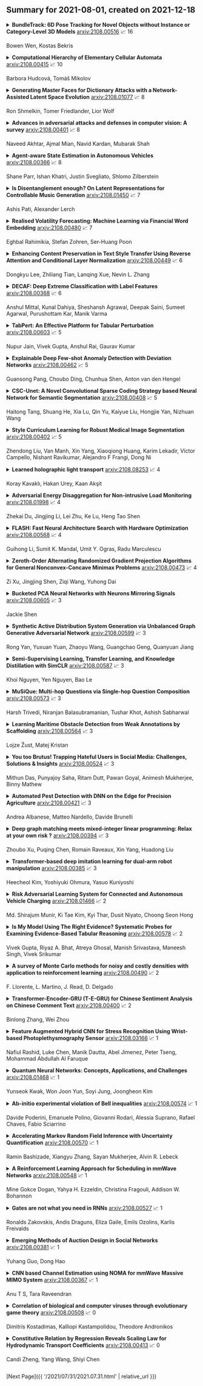## Summary for 2021-08-01, created on 2021-12-18


<details><summary><b>BundleTrack: 6D Pose Tracking for Novel Objects without Instance or Category-Level 3D Models</b>
<a href="https://arxiv.org/abs/2108.00516">arxiv:2108.00516</a>
&#x1F4C8; 16 <br>
<p>Bowen Wen, Kostas Bekris</p></summary>
<p>

**Abstract:** Tracking the 6D pose of objects in video sequences is important for robot manipulation. Most prior efforts, however, often assume that the target object's CAD model, at least at a category-level, is available for offline training or during online template matching. This work proposes BundleTrack, a general framework for 6D pose tracking of novel objects, which does not depend upon 3D models, either at the instance or category-level. It leverages the complementary attributes of recent advances in deep learning for segmentation and robust feature extraction, as well as memory-augmented pose graph optimization for spatiotemporal consistency. This enables long-term, low-drift tracking under various challenging scenarios, including significant occlusions and object motions. Comprehensive experiments given two public benchmarks demonstrate that the proposed approach significantly outperforms state-of-art, category-level 6D tracking or dynamic SLAM methods. When compared against state-of-art methods that rely on an object instance CAD model, comparable performance is achieved, despite the proposed method's reduced information requirements. An efficient implementation in CUDA provides a real-time performance of 10Hz for the entire framework. Code is available at: https://github.com/wenbowen123/BundleTrack

</p>
</details>

<details><summary><b>Computational Hierarchy of Elementary Cellular Automata</b>
<a href="https://arxiv.org/abs/2108.00415">arxiv:2108.00415</a>
&#x1F4C8; 10 <br>
<p>Barbora Hudcová, Tomáš Mikolov</p></summary>
<p>

**Abstract:** The complexity of cellular automata is traditionally measured by their computational capacity. However, it is difficult to choose a challenging set of computational tasks suitable for the parallel nature of such systems. We study the ability of automata to emulate one another, and we use this notion to define such a set of naturally emerging tasks. We present the results for elementary cellular automata, although the core ideas can be extended to other computational systems. We compute a graph showing which elementary cellular automata can be emulated by which and show that certain chaotic automata are the only ones that cannot emulate any automata non-trivially. Finally, we use the emulation notion to suggest a novel definition of chaos that we believe is suitable for discrete computational systems. We believe our work can help design parallel computational systems that are Turing-complete and also computationally efficient.

</p>
</details>

<details><summary><b>Generating Master Faces for Dictionary Attacks with a Network-Assisted Latent Space Evolution</b>
<a href="https://arxiv.org/abs/2108.01077">arxiv:2108.01077</a>
&#x1F4C8; 8 <br>
<p>Ron Shmelkin, Tomer Friedlander, Lior Wolf</p></summary>
<p>

**Abstract:** A master face is a face image that passes face-based identity-authentication for a large portion of the population. These faces can be used to impersonate, with a high probability of success, any user, without having access to any user-information. We optimize these faces, by using an evolutionary algorithm in the latent embedding space of the StyleGAN face generator. Multiple evolutionary strategies are compared, and we propose a novel approach that employs a neural network in order to direct the search in the direction of promising samples, without adding fitness evaluations. The results we present demonstrate that it is possible to obtain a high coverage of the LFW identities (over 40%) with less than 10 master faces, for three leading deep face recognition systems.

</p>
</details>

<details><summary><b>Advances in adversarial attacks and defenses in computer vision: A survey</b>
<a href="https://arxiv.org/abs/2108.00401">arxiv:2108.00401</a>
&#x1F4C8; 8 <br>
<p>Naveed Akhtar, Ajmal Mian, Navid Kardan, Mubarak Shah</p></summary>
<p>

**Abstract:** Deep Learning (DL) is the most widely used tool in the contemporary field of computer vision. Its ability to accurately solve complex problems is employed in vision research to learn deep neural models for a variety of tasks, including security critical applications. However, it is now known that DL is vulnerable to adversarial attacks that can manipulate its predictions by introducing visually imperceptible perturbations in images and videos. Since the discovery of this phenomenon in 2013~[1], it has attracted significant attention of researchers from multiple sub-fields of machine intelligence. In [2], we reviewed the contributions made by the computer vision community in adversarial attacks on deep learning (and their defenses) until the advent of year 2018. Many of those contributions have inspired new directions in this area, which has matured significantly since witnessing the first generation methods. Hence, as a legacy sequel of [2], this literature review focuses on the advances in this area since 2018. To ensure authenticity, we mainly consider peer-reviewed contributions published in the prestigious sources of computer vision and machine learning research. Besides a comprehensive literature review, the article also provides concise definitions of technical terminologies for non-experts in this domain. Finally, this article discusses challenges and future outlook of this direction based on the literature reviewed herein and [2].

</p>
</details>

<details><summary><b>Agent-aware State Estimation in Autonomous Vehicles</b>
<a href="https://arxiv.org/abs/2108.00366">arxiv:2108.00366</a>
&#x1F4C8; 8 <br>
<p>Shane Parr, Ishan Khatri, Justin Svegliato, Shlomo Zilberstein</p></summary>
<p>

**Abstract:** Autonomous systems often operate in environments where the behavior of multiple agents is coordinated by a shared global state. Reliable estimation of the global state is thus critical for successfully operating in a multi-agent setting. We introduce agent-aware state estimation -- a framework for calculating indirect estimations of state given observations of the behavior of other agents in the environment. We also introduce transition-independent agent-aware state estimation -- a tractable class of agent-aware state estimation -- and show that it allows the speed of inference to scale linearly with the number of agents in the environment. As an example, we model traffic light classification in instances of complete loss of direct observation. By taking into account observations of vehicular behavior from multiple directions of traffic, our approach exhibits accuracy higher than that of existing traffic light-only HMM methods on a real-world autonomous vehicle data set under a variety of simulated occlusion scenarios.

</p>
</details>

<details><summary><b>Is Disentanglement enough? On Latent Representations for Controllable Music Generation</b>
<a href="https://arxiv.org/abs/2108.01450">arxiv:2108.01450</a>
&#x1F4C8; 7 <br>
<p>Ashis Pati, Alexander Lerch</p></summary>
<p>

**Abstract:** Improving controllability or the ability to manipulate one or more attributes of the generated data has become a topic of interest in the context of deep generative models of music. Recent attempts in this direction have relied on learning disentangled representations from data such that the underlying factors of variation are well separated. In this paper, we focus on the relationship between disentanglement and controllability by conducting a systematic study using different supervised disentanglement learning algorithms based on the Variational Auto-Encoder (VAE) architecture. Our experiments show that a high degree of disentanglement can be achieved by using different forms of supervision to train a strong discriminative encoder. However, in the absence of a strong generative decoder, disentanglement does not necessarily imply controllability. The structure of the latent space with respect to the VAE-decoder plays an important role in boosting the ability of a generative model to manipulate different attributes. To this end, we also propose methods and metrics to help evaluate the quality of a latent space with respect to the afforded degree of controllability.

</p>
</details>

<details><summary><b>Realised Volatility Forecasting: Machine Learning via Financial Word Embedding</b>
<a href="https://arxiv.org/abs/2108.00480">arxiv:2108.00480</a>
&#x1F4C8; 7 <br>
<p>Eghbal Rahimikia, Stefan Zohren, Ser-Huang Poon</p></summary>
<p>

**Abstract:** We develop FinText, a novel, state-of-the-art, financial word embedding from Dow Jones Newswires Text News Feed Database. Incorporating this word embedding in a machine learning model produces a substantial increase in volatility forecasting performance on days with volatility jumps for 23 NASDAQ stocks from 27 July 2007 to 18 November 2016. A simple ensemble model, combining our word embedding and another machine learning model that uses limit order book data, provides the best forecasting performance for both normal and jump volatility days. Finally, we use Integrated Gradients and SHAP (SHapley Additive exPlanations) to make the results more 'explainable' and the model comparisons more transparent.

</p>
</details>

<details><summary><b>Enhancing Content Preservation in Text Style Transfer Using Reverse Attention and Conditional Layer Normalization</b>
<a href="https://arxiv.org/abs/2108.00449">arxiv:2108.00449</a>
&#x1F4C8; 6 <br>
<p>Dongkyu Lee, Zhiliang Tian, Lanqing Xue, Nevin L. Zhang</p></summary>
<p>

**Abstract:** Text style transfer aims to alter the style (e.g., sentiment) of a sentence while preserving its content. A common approach is to map a given sentence to content representation that is free of style, and the content representation is fed to a decoder with a target style. Previous methods in filtering style completely remove tokens with style at the token level, which incurs the loss of content information. In this paper, we propose to enhance content preservation by implicitly removing the style information of each token with reverse attention, and thereby retain the content. Furthermore, we fuse content information when building the target style representation, making it dynamic with respect to the content. Our method creates not only style-independent content representation, but also content-dependent style representation in transferring style. Empirical results show that our method outperforms the state-of-the-art baselines by a large margin in terms of content preservation. In addition, it is also competitive in terms of style transfer accuracy and fluency.

</p>
</details>

<details><summary><b>DECAF: Deep Extreme Classification with Label Features</b>
<a href="https://arxiv.org/abs/2108.00368">arxiv:2108.00368</a>
&#x1F4C8; 6 <br>
<p>Anshul Mittal, Kunal Dahiya, Sheshansh Agrawal, Deepak Saini, Sumeet Agarwal, Purushottam Kar, Manik Varma</p></summary>
<p>

**Abstract:** Extreme multi-label classification (XML) involves tagging a data point with its most relevant subset of labels from an extremely large label set, with several applications such as product-to-product recommendation with millions of products. Although leading XML algorithms scale to millions of labels, they largely ignore label meta-data such as textual descriptions of the labels. On the other hand, classical techniques that can utilize label metadata via representation learning using deep networks struggle in extreme settings. This paper develops the DECAF algorithm that addresses these challenges by learning models enriched by label metadata that jointly learn model parameters and feature representations using deep networks and offer accurate classification at the scale of millions of labels. DECAF makes specific contributions to model architecture design, initialization, and training, enabling it to offer up to 2-6% more accurate prediction than leading extreme classifiers on publicly available benchmark product-to-product recommendation datasets, such as LF-AmazonTitles-1.3M. At the same time, DECAF was found to be up to 22x faster at inference than leading deep extreme classifiers, which makes it suitable for real-time applications that require predictions within a few milliseconds. The code for DECAF is available at the following URL https://github.com/Extreme-classification/DECAF.

</p>
</details>

<details><summary><b>TabPert: An Effective Platform for Tabular Perturbation</b>
<a href="https://arxiv.org/abs/2108.00603">arxiv:2108.00603</a>
&#x1F4C8; 5 <br>
<p>Nupur Jain, Vivek Gupta, Anshul Rai, Gaurav Kumar</p></summary>
<p>

**Abstract:** To truly grasp reasoning ability, a Natural Language Inference model should be evaluated on counterfactual data. TabPert facilitates this by assisting in the generation of such counterfactual data for assessing model tabular reasoning issues. TabPert allows a user to update a table, change its associated hypotheses, change their labels, and highlight rows that are important for hypothesis classification. TabPert also captures information about the techniques used to automatically produce the table, as well as the strategies employed to generate the challenging hypotheses. These counterfactual tables and hypotheses, as well as the metadata, can then be used to explore an existing model's shortcomings methodically and quantitatively.

</p>
</details>

<details><summary><b>Explainable Deep Few-shot Anomaly Detection with Deviation Networks</b>
<a href="https://arxiv.org/abs/2108.00462">arxiv:2108.00462</a>
&#x1F4C8; 5 <br>
<p>Guansong Pang, Choubo Ding, Chunhua Shen, Anton van den Hengel</p></summary>
<p>

**Abstract:** Existing anomaly detection paradigms overwhelmingly focus on training detection models using exclusively normal data or unlabeled data (mostly normal samples). One notorious issue with these approaches is that they are weak in discriminating anomalies from normal samples due to the lack of the knowledge about the anomalies. Here, we study the problem of few-shot anomaly detection, in which we aim at using a few labeled anomaly examples to train sample-efficient discriminative detection models. To address this problem, we introduce a novel weakly-supervised anomaly detection framework to train detection models without assuming the examples illustrating all possible classes of anomaly.
  Specifically, the proposed approach learns discriminative normality (regularity) by leveraging the labeled anomalies and a prior probability to enforce expressive representations of normality and unbounded deviated representations of abnormality. This is achieved by an end-to-end optimization of anomaly scores with a neural deviation learning, in which the anomaly scores of normal samples are imposed to approximate scalar scores drawn from the prior while that of anomaly examples is enforced to have statistically significant deviations from these sampled scores in the upper tail. Furthermore, our model is optimized to learn fine-grained normality and abnormality by top-K multiple-instance-learning-based feature subspace deviation learning, allowing more generalized representations. Comprehensive experiments on nine real-world image anomaly detection benchmarks show that our model is substantially more sample-efficient and robust, and performs significantly better than state-of-the-art competing methods in both closed-set and open-set settings. Our model can also offer explanation capability as a result of its prior-driven anomaly score learning. Code and datasets are available at: https://git.io/DevNet.

</p>
</details>

<details><summary><b>CSC-Unet: A Novel Convolutional Sparse Coding Strategy based Neural Network for Semantic Segmentation</b>
<a href="https://arxiv.org/abs/2108.00408">arxiv:2108.00408</a>
&#x1F4C8; 5 <br>
<p>Haitong Tang, Shuang He, Xia Lu, Qin Yu, Kaiyue Liu, Hongjie Yan, Nizhuan Wang</p></summary>
<p>

**Abstract:** It is a challenging task to accurately perform semantic segmentation due to the complexity of real picture scenes. Many semantic segmentation methods based on traditional deep learning insufficiently captured the semantic and appearance information of images, which put limit on their generality and robustness for various application scenes. In this paper, we proposed a novel strategy that reformulated the popularly-used convolution operation to multi-layer convolutional sparse coding block to ease the aforementioned deficiency. This strategy can be possibly used to significantly improve the segmentation performance of any semantic segmentation model that involves convolutional operations. To prove the effectiveness of our idea, we chose the widely-used U-Net model for the demonstration purpose, and we designed CSC-Unet model series based on U-Net. Through extensive analysis and experiments, we provided credible evidence showing that the multi-layer convolutional sparse coding block enables semantic segmentation model to converge faster, can extract finer semantic and appearance information of images, and improve the ability to recover spatial detail information. The best CSC-Unet model significantly outperforms the results of the original U-Net on three public datasets with different scenarios, i.e., 87.14% vs. 84.71% on DeepCrack dataset, 68.91% vs. 67.09% on Nuclei dataset, and 53.68% vs. 48.82% on CamVid dataset, respectively.

</p>
</details>

<details><summary><b>Style Curriculum Learning for Robust Medical Image Segmentation</b>
<a href="https://arxiv.org/abs/2108.00402">arxiv:2108.00402</a>
&#x1F4C8; 5 <br>
<p>Zhendong Liu, Van Manh, Xin Yang, Xiaoqiong Huang, Karim Lekadir, Víctor Campello, Nishant Ravikumar, Alejandro F Frangi, Dong Ni</p></summary>
<p>

**Abstract:** The performance of deep segmentation models often degrades due to distribution shifts in image intensities between the training and test data sets. This is particularly pronounced in multi-centre studies involving data acquired using multi-vendor scanners, with variations in acquisition protocols. It is challenging to address this degradation because the shift is often not known \textit{a priori} and hence difficult to model. We propose a novel framework to ensure robust segmentation in the presence of such distribution shifts. Our contribution is three-fold. First, inspired by the spirit of curriculum learning, we design a novel style curriculum to train the segmentation models using an easy-to-hard mode. A style transfer model with style fusion is employed to generate the curriculum samples. Gradually focusing on complex and adversarial style samples can significantly boost the robustness of the models. Second, instead of subjectively defining the curriculum complexity, we adopt an automated gradient manipulation method to control the hard and adversarial sample generation process. Third, we propose the Local Gradient Sign strategy to aggregate the gradient locally and stabilise training during gradient manipulation. The proposed framework can generalise to unknown distribution without using any target data. Extensive experiments on the public M\&Ms Challenge dataset demonstrate that our proposed framework can generalise deep models well to unknown distributions and achieve significant improvements in segmentation accuracy.

</p>
</details>

<details><summary><b>Learned holographic light transport</b>
<a href="https://arxiv.org/abs/2108.08253">arxiv:2108.08253</a>
&#x1F4C8; 4 <br>
<p>Koray Kavaklı, Hakan Urey, Kaan Akşit</p></summary>
<p>

**Abstract:** Computer-Generated Holography (CGH) algorithms often fall short in matching simulations with results from a physical holographic display. Our work addresses this mismatch by learning the holographic light transport in holographic displays. Using a camera and a holographic display, we capture the image reconstructions of optimized holograms that rely on ideal simulations to generate a dataset. Inspired by the ideal simulations, we learn a complex-valued convolution kernel that can propagate given holograms to captured photographs in our dataset. Our method can dramatically improve simulation accuracy and image quality in holographic displays while paving the way for physically informed learning approaches.

</p>
</details>

<details><summary><b>Adversarial Energy Disaggregation for Non-intrusive Load Monitoring</b>
<a href="https://arxiv.org/abs/2108.01998">arxiv:2108.01998</a>
&#x1F4C8; 4 <br>
<p>Zhekai Du, Jingjing Li, Lei Zhu, Ke Lu, Heng Tao Shen</p></summary>
<p>

**Abstract:** Energy disaggregation, also known as non-intrusive load monitoring (NILM), challenges the problem of separating the whole-home electricity usage into appliance-specific individual consumptions, which is a typical application of data analysis. {NILM aims to help households understand how the energy is used and consequently tell them how to effectively manage the energy, thus allowing energy efficiency which is considered as one of the twin pillars of sustainable energy policy (i.e., energy efficiency and renewable energy).} Although NILM is unidentifiable, it is widely believed that the NILM problem can be addressed by data science. Most of the existing approaches address the energy disaggregation problem by conventional techniques such as sparse coding, non-negative matrix factorization, and hidden Markov model. Recent advances reveal that deep neural networks (DNNs) can get favorable performance for NILM since DNNs can inherently learn the discriminative signatures of the different appliances. In this paper, we propose a novel method named adversarial energy disaggregation (AED) based on DNNs. We introduce the idea of adversarial learning into NILM, which is new for the energy disaggregation task. Our method trains a generator and multiple discriminators via an adversarial fashion. The proposed method not only learns shard representations for different appliances, but captures the specific multimode structures of each appliance. Extensive experiments on real-world datasets verify that our method can achieve new state-of-the-art performance.

</p>
</details>

<details><summary><b>FLASH: Fast Neural Architecture Search with Hardware Optimization</b>
<a href="https://arxiv.org/abs/2108.00568">arxiv:2108.00568</a>
&#x1F4C8; 4 <br>
<p>Guihong Li, Sumit K. Mandal, Umit Y. Ogras, Radu Marculescu</p></summary>
<p>

**Abstract:** Neural architecture search (NAS) is a promising technique to design efficient and high-performance deep neural networks (DNNs). As the performance requirements of ML applications grow continuously, the hardware accelerators start playing a central role in DNN design. This trend makes NAS even more complicated and time-consuming for most real applications. This paper proposes FLASH, a very fast NAS methodology that co-optimizes the DNN accuracy and performance on a real hardware platform. As the main theoretical contribution, we first propose the NN-Degree, an analytical metric to quantify the topological characteristics of DNNs with skip connections (e.g., DenseNets, ResNets, Wide-ResNets, and MobileNets). The newly proposed NN-Degree allows us to do training-free NAS within one second and build an accuracy predictor by training as few as 25 samples out of a vast search space with more than 63 billion configurations. Second, by performing inference on the target hardware, we fine-tune and validate our analytical models to estimate the latency, area, and energy consumption of various DNN architectures while executing standard ML datasets. Third, we construct a hierarchical algorithm based on simplicial homology global optimization (SHGO) to optimize the model-architecture co-design process, while considering the area, latency, and energy consumption of the target hardware. We demonstrate that, compared to the state-of-the-art NAS approaches, our proposed hierarchical SHGO-based algorithm enables more than four orders of magnitude speedup (specifically, the execution time of the proposed algorithm is about 0.1 seconds). Finally, our experimental evaluations show that FLASH is easily transferable to different hardware architectures, thus enabling us to do NAS on a Raspberry Pi-3B processor in less than 3 seconds.

</p>
</details>

<details><summary><b>Zeroth-Order Alternating Randomized Gradient Projection Algorithms for General Nonconvex-Concave Minimax Problems</b>
<a href="https://arxiv.org/abs/2108.00473">arxiv:2108.00473</a>
&#x1F4C8; 4 <br>
<p>Zi Xu, Jingjing Shen, Ziqi Wang, Yuhong Dai</p></summary>
<p>

**Abstract:** In this paper, we study zeroth-order algorithms for nonconvex-concave minimax problems, which have attracted widely attention in machine learning, signal processing and many other fields in recent years. We propose a zeroth-order alternating randomized gradient projection (ZO-AGP) algorithm for smooth nonconvex-concave minimax problems, and its iteration complexity to obtain an $\varepsilon$-stationary point is bounded by $\mathcal{O}(\varepsilon^{-4})$, and the number of function value estimation is bounded by $\mathcal{O}(d_{x}\varepsilon^{-4}+d_{y}\varepsilon^{-6})$ per iteration. Moreover, we propose a zeroth-order block alternating randomized proximal gradient algorithm (ZO-BAPG) for solving block-wise nonsmooth nonconvex-concave minimax optimization problems, and the iteration complexity to obtain an $\varepsilon$-stationary point is bounded by $\mathcal{O}(\varepsilon^{-4})$ and the number of function value estimation per iteration is bounded by $\mathcal{O}(K d_{x}\varepsilon^{-4}+d_{y}\varepsilon^{-6})$. To the best of our knowledge, this is the first time that zeroth-order algorithms with iteration complexity gurantee are developed for solving both general smooth and block-wise nonsmooth nonconvex-concave minimax problems. Numerical results on data poisoning attack problem validate the efficiency of the proposed algorithms.

</p>
</details>

<details><summary><b>Bucketed PCA Neural Networks with Neurons Mirroring Signals</b>
<a href="https://arxiv.org/abs/2108.00605">arxiv:2108.00605</a>
&#x1F4C8; 3 <br>
<p>Jackie Shen</p></summary>
<p>

**Abstract:** The bucketed PCA neural network (PCA-NN) with transforms is developed here in an effort to benchmark deep neural networks (DNN's), for problems on supervised classification. Most classical PCA models apply PCA to the entire training data set to establish a reductive representation and then employ non-network tools such as high-order polynomial classifiers. In contrast, the bucketed PCA-NN applies PCA to individual buckets which are constructed in two consecutive phases, as well as retains a genuine architecture of a neural network. This facilitates a fair apple-to-apple comparison to DNN's, esp. to reveal that a major chunk of accuracy achieved by many impressive DNN's could possibly be explained by the bucketed PCA-NN (e.g., 96% out of 98% for the MNIST data set as an example). Compared with most DNN's, the three building blocks of the bucketed PCA-NN are easier to comprehend conceptually - PCA, transforms, and bucketing for error correction. Furthermore, unlike the somewhat quasi-random neurons ubiquitously observed in DNN's, the PCA neurons resemble or mirror the input signals and are more straightforward to decipher as a result.

</p>
</details>

<details><summary><b>Synthetic Active Distribution System Generation via Unbalanced Graph Generative Adversarial Network</b>
<a href="https://arxiv.org/abs/2108.00599">arxiv:2108.00599</a>
&#x1F4C8; 3 <br>
<p>Rong Yan, Yuxuan Yuan, Zhaoyu Wang, Guangchao Geng, Quanyuan Jiang</p></summary>
<p>

**Abstract:** Real active distribution networks with associated smart meter (SM) data are critical for power researchers. However, it is practically difficult for researchers to obtain such comprehensive datasets from utilities due to privacy concerns. To bridge this gap, an implicit generative model with Wasserstein GAN objectives, namely unbalanced graph generative adversarial network (UG-GAN), is designed to generate synthetic three-phase unbalanced active distribution system connectivity. The basic idea is to learn the distribution of random walks both over a real-world system and across each phase of line segments, capturing the underlying local properties of an individual real-world distribution network and generating specific synthetic networks accordingly. Then, to create a comprehensive synthetic test case, a network correction and extension process is proposed to obtain time-series nodal demands and standard distribution grid components with realistic parameters, including distributed energy resources (DERs) and capacity banks. A Midwest distribution system with 1-year SM data has been utilized to validate the performance of our method. Case studies with several power applications demonstrate that synthetic active networks generated by the proposed framework can mimic almost all features of real-world networks while avoiding the disclosure of confidential information.

</p>
</details>

<details><summary><b>Semi-Supervising Learning, Transfer Learning, and Knowledge Distillation with SimCLR</b>
<a href="https://arxiv.org/abs/2108.00587">arxiv:2108.00587</a>
&#x1F4C8; 3 <br>
<p>Khoi Nguyen, Yen Nguyen, Bao Le</p></summary>
<p>

**Abstract:** Recent breakthroughs in the field of semi-supervised learning have achieved results that match state-of-the-art traditional supervised learning methods. Most successful semi-supervised learning approaches in computer vision focus on leveraging huge amount of unlabeled data, learning the general representation via data augmentation and transformation, creating pseudo labels, implementing different loss functions, and eventually transferring this knowledge to more task-specific smaller models. In this paper, we aim to conduct our analyses on three different aspects of SimCLR, the current state-of-the-art semi-supervised learning framework for computer vision. First, we analyze properties of contrast learning on fine-tuning, as we understand that contrast learning is what makes this method so successful. Second, we research knowledge distillation through teacher-forcing paradigm. We observe that when the teacher and the student share the same base model, knowledge distillation will achieve better result. Finally, we study how transfer learning works and its relationship with the number of classes on different data sets. Our results indicate that transfer learning performs better when number of classes are smaller.

</p>
</details>

<details><summary><b>MuSiQue: Multi-hop Questions via Single-hop Question Composition</b>
<a href="https://arxiv.org/abs/2108.00573">arxiv:2108.00573</a>
&#x1F4C8; 3 <br>
<p>Harsh Trivedi, Niranjan Balasubramanian, Tushar Khot, Ashish Sabharwal</p></summary>
<p>

**Abstract:** Can we create a question answering (QA) dataset that, by construction, requires proper multi-hop reasoning? This goal has been surprisingly elusive. We introduce a bottom-up approach that systematically selects composable pairs of single-hop questions that are connected, i.e., where one reasoning step requires information from the other. This bottom-up approach allows greater control over the properties of the resulting $k$-hop questions. We add stringent filters and other mechanisms targeting connected reasoning, including minimizing many forms of train-test leakage, improved distractor contexts, and contrasting unanswerable questions at the sub-question level. We use this process to construct MuSiQue-Ans, a new multihop QA dataset with 25K 2-4 hop questions, built using seed questions from 5 existing single-hop datasets. Our experiments demonstrate that MuSiQue-Ans is challenging for state-of-the-art QA models significantly harder than existing datasets (3x human-machine gap in a comparable setting), and substantially less cheatable (e.g., a single-hop model is worse by 30 F1 pts). We also build a more challenging dataset, MuSiQue-Full, consisting of answerable and unanswerable contrast question pairs, where model performance drops further by 14 F1 pts.

</p>
</details>

<details><summary><b>Learning Maritime Obstacle Detection from Weak Annotations by Scaffolding</b>
<a href="https://arxiv.org/abs/2108.00564">arxiv:2108.00564</a>
&#x1F4C8; 3 <br>
<p>Lojze Žust, Matej Kristan</p></summary>
<p>

**Abstract:** Coastal water autonomous boats rely on robust perception methods for obstacle detection and timely collision avoidance. The current state-of-the-art is based on deep segmentation networks trained on large datasets. Per-pixel ground truth labeling of such datasets, however, is labor-intensive and expensive. We observe that far less information is required for practical obstacle avoidance - the location of water edge on static obstacles like shore and approximate location and bounds of dynamic obstacles in the water is sufficient to plan a reaction. We propose a new scaffolding learning regime (SLR) that allows training obstacle detection segmentation networks only from such weak annotations, thus significantly reducing the cost of ground-truth labeling. Experiments show that maritime obstacle segmentation networks trained using SLR substantially outperform the same networks trained with dense ground truth labels. Thus accuracy is not sacrificed for labelling simplicity but is in fact improved, which is a remarkable result.

</p>
</details>

<details><summary><b>You too Brutus! Trapping Hateful Users in Social Media: Challenges, Solutions & Insights</b>
<a href="https://arxiv.org/abs/2108.00524">arxiv:2108.00524</a>
&#x1F4C8; 3 <br>
<p>Mithun Das, Punyajoy Saha, Ritam Dutt, Pawan Goyal, Animesh Mukherjee, Binny Mathew</p></summary>
<p>

**Abstract:** Hate speech is regarded as one of the crucial issues plaguing the online social media. The current literature on hate speech detection leverages primarily the textual content to find hateful posts and subsequently identify hateful users. However, this methodology disregards the social connections between users. In this paper, we run a detailed exploration of the problem space and investigate an array of models ranging from purely textual to graph based to finally semi-supervised techniques using Graph Neural Networks (GNN) that utilize both textual and graph-based features. We run exhaustive experiments on two datasets -- Gab, which is loosely moderated and Twitter, which is strictly moderated. Overall the AGNN model achieves 0.791 macro F1-score on the Gab dataset and 0.780 macro F1-score on the Twitter dataset using only 5% of the labeled instances, considerably outperforming all the other models including the fully supervised ones. We perform detailed error analysis on the best performing text and graph based models and observe that hateful users have unique network neighborhood signatures and the AGNN model benefits by paying attention to these signatures. This property, as we observe, also allows the model to generalize well across platforms in a zero-shot setting. Lastly, we utilize the best performing GNN model to analyze the evolution of hateful users and their targets over time in Gab.

</p>
</details>

<details><summary><b>Automated Pest Detection with DNN on the Edge for Precision Agriculture</b>
<a href="https://arxiv.org/abs/2108.00421">arxiv:2108.00421</a>
&#x1F4C8; 3 <br>
<p>Andrea Albanese, Matteo Nardello, Davide Brunelli</p></summary>
<p>

**Abstract:** Artificial intelligence has smoothly penetrated several economic activities, especially monitoring and control applications, including the agriculture sector. However, research efforts toward low-power sensing devices with fully functional machine learning (ML) on-board are still fragmented and limited in smart farming. Biotic stress is one of the primary causes of crop yield reduction. With the development of deep learning in computer vision technology, autonomous detection of pest infestation through images has become an important research direction for timely crop disease diagnosis. This paper presents an embedded system enhanced with ML functionalities, ensuring continuous detection of pest infestation inside fruit orchards. The embedded solution is based on a low-power embedded sensing system along with a Neural Accelerator able to capture and process images inside common pheromone-based traps. Three different ML algorithms have been trained and deployed, highlighting the capabilities of the platform. Moreover, the proposed approach guarantees an extended battery life thanks to the integration of energy harvesting functionalities. Results show how it is possible to automate the task of pest infestation for unlimited time without the farmer's intervention.

</p>
</details>

<details><summary><b>Deep graph matching meets mixed-integer linear programming: Relax at your own risk ?</b>
<a href="https://arxiv.org/abs/2108.00394">arxiv:2108.00394</a>
&#x1F4C8; 3 <br>
<p>Zhoubo Xu, Puqing Chen, Romain Raveaux, Xin Yang, Huadong Liu</p></summary>
<p>

**Abstract:** Graph matching is an important problem that has received widespread attention, especially in the field of computer vision. Recently, state-of-the-art methods seek to incorporate graph matching with deep learning. However, there is no research to explain what role the graph matching algorithm plays in the model. Therefore, we propose an approach integrating a MILP formulation of the graph matching problem. This formulation is solved to optimal and it provides inherent baseline. Meanwhile, similar approaches are derived by releasing the optimal guarantee of the graph matching solver and by introducing a quality level. This quality level controls the quality of the solutions provided by the graph matching solver. In addition, several relaxations of the graph matching problem are put to the test. Our experimental evaluation gives several theoretical insights and guides the direction of deep graph matching methods.

</p>
</details>

<details><summary><b>Transformer-based deep imitation learning for dual-arm robot manipulation</b>
<a href="https://arxiv.org/abs/2108.00385">arxiv:2108.00385</a>
&#x1F4C8; 3 <br>
<p>Heecheol Kim, Yoshiyuki Ohmura, Yasuo Kuniyoshi</p></summary>
<p>

**Abstract:** Deep imitation learning is promising for solving dexterous manipulation tasks because it does not require an environment model and pre-programmed robot behavior. However, its application to dual-arm manipulation tasks remains challenging. In a dual-arm manipulation setup, the increased number of state dimensions caused by the additional robot manipulators causes distractions and results in poor performance of the neural networks. We address this issue using a self-attention mechanism that computes dependencies between elements in a sequential input and focuses on important elements. A Transformer, a variant of self-attention architecture, is applied to deep imitation learning to solve dual-arm manipulation tasks in the real world. The proposed method has been tested on dual-arm manipulation tasks using a real robot. The experimental results demonstrated that the Transformer-based deep imitation learning architecture can attend to the important features among the sensory inputs, therefore reducing distractions and improving manipulation performance when compared with the baseline architecture without the self-attention mechanisms.

</p>
</details>

<details><summary><b>Risk Adversarial Learning System for Connected and Autonomous Vehicle Charging</b>
<a href="https://arxiv.org/abs/2108.01466">arxiv:2108.01466</a>
&#x1F4C8; 2 <br>
<p>Md. Shirajum Munir, Ki Tae Kim, Kyi Thar, Dusit Niyato, Choong Seon Hong</p></summary>
<p>

**Abstract:** In this paper, the design of a rational decision support system (RDSS) for a connected and autonomous vehicle charging infrastructure (CAV-CI) is studied. In the considered CAV-CI, the distribution system operator (DSO) deploys electric vehicle supply equipment (EVSE) to provide an EV charging facility for human-driven connected vehicles (CVs) and autonomous vehicles (AVs). The charging request by the human-driven EV becomes irrational when it demands more energy and charging period than its actual need. Therefore, the scheduling policy of each EVSE must be adaptively accumulated the irrational charging request to satisfy the charging demand of both CVs and AVs. To tackle this, we formulate an RDSS problem for the DSO, where the objective is to maximize the charging capacity utilization by satisfying the laxity risk of the DSO. Thus, we devise a rational reward maximization problem to adapt the irrational behavior by CVs in a data-informed manner. We propose a novel risk adversarial multi-agent learning system (RAMALS) for CAV-CI to solve the formulated RDSS problem. In RAMALS, the DSO acts as a centralized risk adversarial agent (RAA) for informing the laxity risk to each EVSE. Subsequently, each EVSE plays the role of a self-learner agent to adaptively schedule its own EV sessions by coping advice from RAA. Experiment results show that the proposed RAMALS affords around 46.6% improvement in charging rate, about 28.6% improvement in the EVSE's active charging time and at least 33.3% more energy utilization, as compared to a currently deployed ACN EVSE system, and other baselines.

</p>
</details>

<details><summary><b>Is My Model Using The Right Evidence? Systematic Probes for Examining Evidence-Based Tabular Reasoning</b>
<a href="https://arxiv.org/abs/2108.00578">arxiv:2108.00578</a>
&#x1F4C8; 2 <br>
<p>Vivek Gupta, Riyaz A. Bhat, Atreya Ghosal, Manish Srivastava, Maneesh Singh, Vivek Srikumar</p></summary>
<p>

**Abstract:** While neural models routinely report state-of-the-art performance across NLP tasks involving reasoning, their outputs are often observed to not properly use and reason on the evidence presented to them in the inputs. A model that reasons properly is expected to attend to the right parts of the input, be self-consistent in its predictions across examples, avoid spurious patterns in inputs, and to ignore biasing from its underlying pre-trained language model in a nuanced, context-sensitive fashion (e.g. handling counterfactuals). Do today's models do so? In this paper, we study this question using the problem of reasoning on tabular data. The tabular nature of the input is particularly suited for the study as it admits systematic probes targeting the properties listed above. Our experiments demonstrate that a BERT-based model representative of today's state-of-the-art fails to properly reason on the following counts: it often (a) misses the relevant evidence, (b) suffers from hypothesis and knowledge biases, and, (c) relies on annotation artifacts and knowledge from pre-trained language models as primary evidence rather than relying on reasoning on the premises in the tabular input.

</p>
</details>

<details><summary><b>A survey of Monte Carlo methods for noisy and costly densities with application to reinforcement learning</b>
<a href="https://arxiv.org/abs/2108.00490">arxiv:2108.00490</a>
&#x1F4C8; 2 <br>
<p>F. Llorente, L. Martino, J. Read, D. Delgado</p></summary>
<p>

**Abstract:** This survey gives an overview of Monte Carlo methodologies using surrogate models, for dealing with densities which are intractable, costly, and/or noisy. This type of problem can be found in numerous real-world scenarios, including stochastic optimization and reinforcement learning, where each evaluation of a density function may incur some computationally-expensive or even physical (real-world activity) cost, likely to give different results each time. The surrogate model does not incur this cost, but there are important trade-offs and considerations involved in the choice and design of such methodologies. We classify the different methodologies into three main classes and describe specific instances of algorithms under a unified notation. A modular scheme which encompasses the considered methods is also presented. A range of application scenarios is discussed, with special attention to the likelihood-free setting and reinforcement learning. Several numerical comparisons are also provided.

</p>
</details>

<details><summary><b>Transformer-Encoder-GRU (T-E-GRU) for Chinese Sentiment Analysis on Chinese Comment Text</b>
<a href="https://arxiv.org/abs/2108.00400">arxiv:2108.00400</a>
&#x1F4C8; 2 <br>
<p>Binlong Zhang, Wei Zhou</p></summary>
<p>

**Abstract:** Chinese sentiment analysis (CSA) has always been one of the challenges in natural language processing due to its complexity and uncertainty. Transformer has succeeded in capturing semantic features, but it uses position encoding to capture sequence features, which has great shortcomings compared with the recurrent model. In this paper, we propose T-E-GRU for Chinese sentiment analysis, which combine transformer encoder and GRU. We conducted experiments on three Chinese comment datasets. In view of the confusion of punctuation marks in Chinese comment texts, we selectively retain some punctuation marks with sentence segmentation ability. The experimental results show that T-E-GRU outperforms classic recurrent model and recurrent model with attention.

</p>
</details>

<details><summary><b>Feature Augmented Hybrid CNN for Stress Recognition Using Wrist-based Photoplethysmography Sensor</b>
<a href="https://arxiv.org/abs/2108.03166">arxiv:2108.03166</a>
&#x1F4C8; 1 <br>
<p>Nafiul Rashid, Luke Chen, Manik Dautta, Abel Jimenez, Peter Tseng, Mohammad Abdullah Al Faruque</p></summary>
<p>

**Abstract:** Stress is a physiological state that hampers mental health and has serious consequences to physical health. Moreover, the COVID-19 pandemic has increased stress levels among people across the globe. Therefore, continuous monitoring and detection of stress are necessary. The recent advances in wearable devices have allowed the monitoring of several physiological signals related to stress. Among them, wrist-worn wearable devices like smartwatches are most popular due to their convenient usage. And the photoplethysmography (PPG) sensor is the most prevalent sensor in almost all consumer-grade wrist-worn smartwatches. Therefore, this paper focuses on using a wrist-based PPG sensor that collects Blood Volume Pulse (BVP) signals to detect stress which may be applicable for consumer-grade wristwatches. Moreover, state-of-the-art works have used either classical machine learning algorithms to detect stress using hand-crafted features or have used deep learning algorithms like Convolutional Neural Network (CNN) which automatically extracts features. This paper proposes a novel hybrid CNN (H-CNN) classifier that uses both the hand-crafted features and the automatically extracted features by CNN to detect stress using the BVP signal. Evaluation on the benchmark WESAD dataset shows that, for 3-class classification (Baseline vs. Stress vs. Amusement), our proposed H-CNN outperforms traditional classifiers and normal CNN by 5% and 7% accuracy, and 10% and 7% macro F1 score, respectively. Also for 2-class classification (Stress vs. Non-stress), our proposed H-CNN outperforms traditional classifiers and normal CNN by 3% and ~5% accuracy, and ~3% and ~7% macro F1 score, respectively.

</p>
</details>

<details><summary><b>Quantum Neural Networks: Concepts, Applications, and Challenges</b>
<a href="https://arxiv.org/abs/2108.01468">arxiv:2108.01468</a>
&#x1F4C8; 1 <br>
<p>Yunseok Kwak, Won Joon Yun, Soyi Jung, Joongheon Kim</p></summary>
<p>

**Abstract:** Quantum deep learning is a research field for the use of quantum computing techniques for training deep neural networks. The research topics and directions of deep learning and quantum computing have been separated for long time, however by discovering that quantum circuits can act like artificial neural networks, quantum deep learning research is widely adopted. This paper explains the backgrounds and basic principles of quantum deep learning and also introduces major achievements. After that, this paper discusses the challenges of quantum deep learning research in multiple perspectives. Lastly, this paper presents various future research directions and application fields of quantum deep learning.

</p>
</details>

<details><summary><b>Ab-initio experimental violation of Bell inequalities</b>
<a href="https://arxiv.org/abs/2108.00574">arxiv:2108.00574</a>
&#x1F4C8; 1 <br>
<p>Davide Poderini, Emanuele Polino, Giovanni Rodari, Alessia Suprano, Rafael Chaves, Fabio Sciarrino</p></summary>
<p>

**Abstract:** The violation of a Bell inequality is the paradigmatic example of device-independent quantum information: the nonclassicality of the data is certified without the knowledge of the functioning of devices. In practice, however, all Bell experiments rely on the precise understanding of the underlying physical mechanisms. Given that, it is natural to ask: Can one witness nonclassical behaviour in a truly black-box scenario? Here we propose and implement, computationally and experimentally, a solution to this ab-initio task. It exploits a robust automated optimization approach based on the Stochastic Nelder-Mead algorithm. Treating preparation and measurement devices as black-boxes, and relying on the observed statistics only, our adaptive protocol approaches the optimal Bell inequality violation after a limited number of iterations for a variety photonic states, measurement responses and Bell scenarios. In particular, we exploit it for randomness certification from unknown states and measurements. Our results demonstrate the power of automated algorithms, opening a new venue for the experimental implementation of device-independent quantum technologies.

</p>
</details>

<details><summary><b>Accelerating Markov Random Field Inference with Uncertainty Quantification</b>
<a href="https://arxiv.org/abs/2108.00570">arxiv:2108.00570</a>
&#x1F4C8; 1 <br>
<p>Ramin Bashizade, Xiangyu Zhang, Sayan Mukherjee, Alvin R. Lebeck</p></summary>
<p>

**Abstract:** Statistical machine learning has widespread application in various domains. These methods include probabilistic algorithms, such as Markov Chain Monte-Carlo (MCMC), which rely on generating random numbers from probability distributions. These algorithms are computationally expensive on conventional processors, yet their statistical properties, namely interpretability and uncertainty quantification (UQ) compared to deep learning, make them an attractive alternative approach. Therefore, hardware specialization can be adopted to address the shortcomings of conventional processors in running these applications.
  In this paper, we propose a high-throughput accelerator for Markov Random Field (MRF) inference, a powerful model for representing a wide range of applications, using MCMC with Gibbs sampling. We propose a tiled architecture which takes advantage of near-memory computing, and memory optimizations tailored to the semantics of MRF. Additionally, we propose a novel hybrid on-chip/off-chip memory system and logging scheme to efficiently support UQ. This memory system design is not specific to MRF models and is applicable to applications using probabilistic algorithms. In addition, it dramatically reduces off-chip memory bandwidth requirements.
  We implemented an FPGA prototype of our proposed architecture using high-level synthesis tools and achieved 146MHz frequency for an accelerator with 32 function units on an Intel Arria 10 FPGA. Compared to prior work on FPGA, our accelerator achieves 26X speedup. Furthermore, our proposed memory system and logging scheme to support UQ reduces off-chip bandwidth by 71% for two applications. ASIC analysis in 15nm shows our design with 2048 function units running at 3GHz outperforms GPU implementations of motion estimation and stereo vision on Nvidia RTX2080Ti by 120X-210X, occupying only 7.7% of the area.

</p>
</details>

<details><summary><b>A Reinforcement Learning Approach for Scheduling in mmWave Networks</b>
<a href="https://arxiv.org/abs/2108.00548">arxiv:2108.00548</a>
&#x1F4C8; 1 <br>
<p>Mine Gokce Dogan, Yahya H. Ezzeldin, Christina Fragouli, Addison W. Bohannon</p></summary>
<p>

**Abstract:** We consider a source that wishes to communicate with a destination at a desired rate, over a mmWave network where links are subject to blockage and nodes to failure (e.g., in a hostile military environment). To achieve resilience to link and node failures, we here explore a state-of-the-art Soft Actor-Critic (SAC) deep reinforcement learning algorithm, that adapts the information flow through the network, without using knowledge of the link capacities or network topology. Numerical evaluations show that our algorithm can achieve the desired rate even in dynamic environments and it is robust against blockage.

</p>
</details>

<details><summary><b>Gates are not what you need in RNNs</b>
<a href="https://arxiv.org/abs/2108.00527">arxiv:2108.00527</a>
&#x1F4C8; 1 <br>
<p>Ronalds Zakovskis, Andis Draguns, Eliza Gaile, Emils Ozolins, Karlis Freivalds</p></summary>
<p>

**Abstract:** Recurrent neural networks have flourished in many areas. Consequently, we can see new RNN cells being developed continuously, usually by creating or using gates in a new, original way. But what if we told you that gates in RNNs are redundant? In this paper, we propose a new recurrent cell called Residual Recurrent Unit (RRU) which beats traditional cells and does not employ a single gate. It is based on the residual shortcut connection together with linear transformations, ReLU, and normalization. To evaluate our cell's effectiveness, we compare its performance against the widely-used GRU and LSTM cells and the recently proposed Mogrifier LSTM on several tasks including, polyphonic music modeling, language modeling, and sentiment analysis. Our experiments show that RRU outperforms the traditional gated units on most of these tasks. Also, it has better robustness to parameter selection, allowing immediate application in new tasks without much tuning. We have implemented the RRU in TensorFlow, and the code is made available at https://github.com/LUMII-Syslab/RRU .

</p>
</details>

<details><summary><b>Emerging Methods of Auction Design in Social Networks</b>
<a href="https://arxiv.org/abs/2108.00381">arxiv:2108.00381</a>
&#x1F4C8; 1 <br>
<p>Yuhang Guo, Dong Hao</p></summary>
<p>

**Abstract:** In recent years, a new branch of auction models called diffusion auction has extended the traditional auction into social network scenarios. The diffusion auction models the auction as a networked market whose nodes are potential customers and whose edges are the relations between these customers. The diffusion auction mechanism can incentivize buyers to not only submit a truthful bid, but also further invite their surrounding neighbors to participate into the auction. It can convene more participants than traditional auction mechanisms, which leads to better optimizations of different key aspects, such as social welfare, seller's revenue, amount of redistributed money and so on. The diffusion auctions have recently attracted a discrete interest in the algorithmic game theory and market design communities. This survey summarizes the current progress of diffusion auctions.

</p>
</details>

<details><summary><b>CNN based Channel Estimation using NOMA for mmWave Massive MIMO System</b>
<a href="https://arxiv.org/abs/2108.00367">arxiv:2108.00367</a>
&#x1F4C8; 1 <br>
<p>Anu T S, Tara Raveendran</p></summary>
<p>

**Abstract:** Non-Orthogonal Multiple Access (NOMA) schemes are being actively explored to address some of the major challenges in 5th Generation (5G) Wireless communications. Channel estimation is exceptionally challenging in scenarios where NOMA schemes are integrated with millimeter wave (mmWave) massive multiple-input multiple-output (MIMO) systems. An accurate estimation of the channel is essential in exploiting the benefits of the pairing of the duo-NOMA and mmWave. This paper proposes a convolutional neural network (CNN) based approach to estimate the channel for NOMA based millimeter wave (mmWave) massive multiple-input multiple-output (MIMO) systems built on a hybrid architecture. Initially, users are grouped into different clusters based on their channel gains and beamforming technique is performed to maximize the signal in the direction of desired cluster. A coarse estimation of the channel is first made from the received signal and this estimate is given as the input to CNN to fine estimate the channel coefficients. Numerical illustrations show that the proposed method outperforms least square (LS) estimate, minimum mean square error (MMSE) estimate and are close to the Cramer-Rao Bound (CRB).

</p>
</details>

<details><summary><b>Correlation of biological and computer viruses through evolutionary game theory</b>
<a href="https://arxiv.org/abs/2108.00508">arxiv:2108.00508</a>
&#x1F4C8; 0 <br>
<p>Dimitris Kostadimas, Kalliopi Kastampolidou, Theodore Andronikos</p></summary>
<p>

**Abstract:** Computer viruses have many similarities to biological viruses, and their association may offer new perspectives and new opportunities in the effort to tackle and even eradicate them. Evolutionary game theory has been established as a useful tool for modeling viral behaviors. This work attempts to correlate a well-known virus, namely Virlock, with the bacteriophage $\phi6$. Furthermore, the paper suggests certain efficient strategies and practical ways that may reduce infection by Virlock and similar such viruses.

</p>
</details>

<details><summary><b>Constitutive Relation by Regression Reveals Scaling Law for Hydrodynamic Transport Coefficients</b>
<a href="https://arxiv.org/abs/2108.00413">arxiv:2108.00413</a>
&#x1F4C8; 0 <br>
<p>Candi Zheng, Yang Wang, Shiyi Chen</p></summary>
<p>

**Abstract:** Finding extended hydrodynamics equations valid from the dense gas region to the rarefied gas region remains a great challenge. The key to success is to obtain accurate constitutive relations for stress and heat flux. Recent data-driven models offer a new phenomenological approach to learning constitutive relations from data. Such models enable complex constitutive relations that extend Newton's law of viscosity and Fourier's law of heat conduction, by regression on higher derivatives. However, choices of derivatives in these models are ad-hoc without a clear physical explanation. We investigated data-driven models theoretically on a linear system. We argue that these models are equivalent to non-linear length scale scaling laws of transport coefficients. The equivalence to scaling laws justified the physical plausibility and revealed the limitation of data-driven models. Our argument also points out modeling the scaling law explicitly could avoid practical difficulties in data-driven models like derivative estimation and variable selection on noisy data. We further proposed a constitutive relation model based on scaling law and tested it on the calculation of Rayleigh scattering spectra. The result shows data-driven model has a clear advantage over the Chapman-Enskog expansion and moment methods for the first time.

</p>
</details>


[Next Page]({{ '/2021/07/31/2021.07.31.html' | relative_url }})
